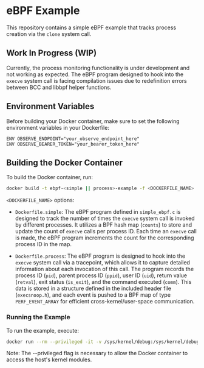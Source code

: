 # eBPF Example

This repository contains a simple eBPF example that tracks process creation via the `clone` system call.

## Work In Progress (WIP)

Currently, the process monitoring functionality is under development and not working as expected. The eBPF program designed to hook into the `execve` system call is facing compilation issues due to redefinition errors between BCC and libbpf helper functions. 

## Environment Variables

Before building your Docker container, make sure to set the following environment variables in your Dockerfile:

```
ENV OBSERVE_ENDPOINT="your_observe_endpoint_here"
ENV OBSERVE_BEARER_TOKEN="your_bearer_token_here"
```

## Building the Docker Container

To build the Docker container, run:

```bash
docker build -t ebpf-<simple || process>-example -f <DOCKERFILE_NAME> .
```

`<DOCKERFILE_NAME>` options: 

- `Dockerfile.simple`: The eBPF program defined in `simple_ebpf.c` is designed to track the number of times the `execve` system call is invoked by different processes. It utilizes a BPF hash map (`counts`) to store and update the count of `execve` calls per process ID. Each time an `execve` call is made, the eBPF program increments the count for the corresponding process ID in the map.

- `Dockerfile.process`: The eBPF program is designed to hook into the `execve` system call via a tracepoint, which allows it to capture detailed information about each invocation of this call. The program records the process ID (`pid`), parent process ID (`ppid`), user ID (`uid`), return value (`retval`), exit status (`is_exit`), and the command executed (`comm`). This data is stored in a structure defined in the included header file (`execsnoop.h`), and each event is pushed to a BPF map of type `PERF_EVENT_ARRAY` for efficient cross-kernel/user-space communication.


### Running the Example

To run the example, execute:

```bash
docker run --rm --privileged -it -v /sys/kernel/debug:/sys/kernel/debug:rw ebpf-simple-example
```

Note: The --privileged flag is necessary to allow the Docker container to access the host's kernel modules.